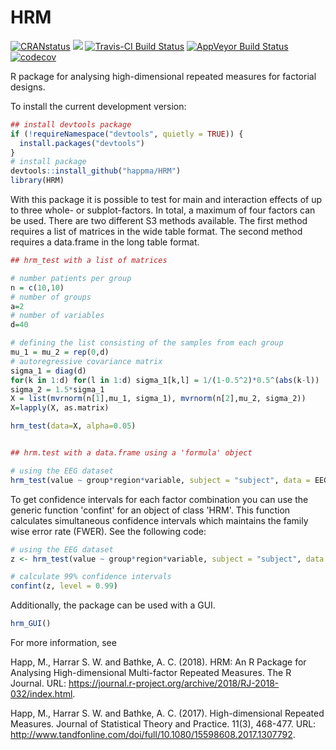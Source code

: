 # HRM

[![CRANstatus](https://www.r-pkg.org/badges/version/HRM)](https://cran.r-project.org/package=HRM)
[![](https://cranlogs.r-pkg.org/badges/HRM)](https://cran.r-project.org/package=HRM)
[![Travis-CI Build Status](https://travis-ci.org/happma/HRM.svg?branch=test)](https://travis-ci.org/happma/HRM)
[![AppVeyor Build Status](https://ci.appveyor.com/api/projects/status/github/happma/HRM?branch=master&svg=true)](https://ci.appveyor.com/project/happma/HRM)
[![codecov](https://codecov.io/gh/happma/HRM/branch/test/graph/badge.svg)](https://codecov.io/gh/happma/HRM)


R package for analysing high-dimensional repeated measures for factorial designs. 

To install the current development version:

``` r
## install devtools package
if (!requireNamespace("devtools", quietly = TRUE)) {
  install.packages("devtools")
}
# install package
devtools::install_github("happma/HRM")
library(HRM)
```

With this package it is possible to test for main and interaction effects of up to three whole- or subplot-factors. In total, a maximum of four factors can be used. There are two different S3 methods available. The first method requires a list of matrices in the wide table format. The second method requires a data.frame in the long table format.

``` r
## hrm_test with a list of matrices

# number patients per group
n = c(10,10)
# number of groups
a=2
# number of variables
d=40

# defining the list consisting of the samples from each group
mu_1 = mu_2 = rep(0,d)
# autoregressive covariance matrix
sigma_1 = diag(d)
for(k in 1:d) for(l in 1:d) sigma_1[k,l] = 1/(1-0.5^2)*0.5^(abs(k-l))
sigma_2 = 1.5*sigma_1
X = list(mvrnorm(n[1],mu_1, sigma_1), mvrnorm(n[2],mu_2, sigma_2))
X=lapply(X, as.matrix)

hrm_test(data=X, alpha=0.05)


## hrm.test with a data.frame using a 'formula' object

# using the EEG dataset
hrm_test(value ~ group*region*variable, subject = "subject", data = EEG)
```

To get confidence intervals for each factor combination you can use the generic function 'confint' for an object of class 'HRM'. This function calculates simultaneous confidence intervals which maintains the family wise error rate (FWER).
See the following code:

``` r
# using the EEG dataset
z <- hrm_test(value ~ group*region*variable, subject = "subject", data = EEG)

# calculate 99% confidence intervals
confint(z, level = 0.99)

```

Additionally, the package can be used with a GUI.
``` r
hrm_GUI()
```

For more information, see

Happ, M., Harrar S. W. and Bathke, A. C. (2018). HRM: An R Package for Analysing High-dimensional Multi-factor Repeated Measures. The R Journal. URL:
  <a href="https://journal.r-project.org/archive/2018/RJ-2018-032/index.html">https://journal.r-project.org/archive/2018/RJ-2018-032/index.html</a>.

Happ, M., Harrar S. W. and Bathke, A. C. (2017). High-dimensional Repeated
  Measures. Journal of Statistical Theory and Practice. 11(3), 468-477. URL:
  <a href="http://www.tandfonline.com/doi/full/10.1080/15598608.2017.1307792">http://www.tandfonline.com/doi/full/10.1080/15598608.2017.1307792</a>.
